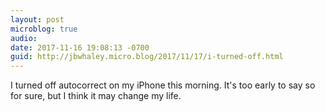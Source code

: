```yaml
---
layout: post
microblog: true
audio: 
date: 2017-11-16 19:08:13 -0700
guid: http://jbwhaley.micro.blog/2017/11/17/i-turned-off.html
---
```

I turned off autocorrect on my iPhone this morning. It's too early to say so for sure, but I think it may change my life.
